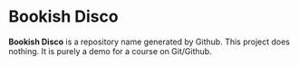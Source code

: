 # Bookish Disco
**Bookish Disco** is a repository name generated by Github. This project does nothing. It is purely a demo for a course on Git/Github.